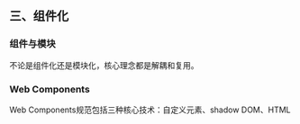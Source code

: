 ## 三、组件化

### 组件与模块

不论是组件化还是模块化，核心理念都是解耦和复用。

### Web Components

Web Components规范包括三种核心技术：自定义元素、shadow DOM、HTML <template>；既支持渐进增强HTML原生元素，也可以自定义结构、表现和行为完全独立的新元素。

web components规范尚不能大规模应用到生产环境中，但它对前端组件化的引导意义远大于现实意义。

#### 自定义元素

#### shadow DOM

#### HTML template

### 更友好的编码方式

#### 多文件组件

#### 单文件组件

### 设计模式

#### 重新思考DOM

#### 生命周期的设计艺术